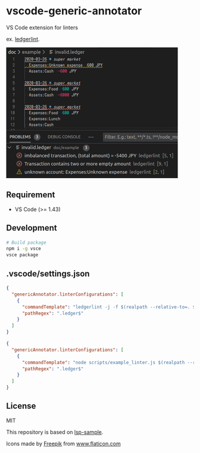 vscode-generic-annotator
=====

VS Code extension for linters

ex. [ledgerlint](https://github.com/oshikiri/ledgerlint).

![screenshot](./doc/screenshot.png)

## Requirement

- VS Code (>= 1.43)


## Development

```sh
# Build package
npm i -g vsce
vsce package
```


## .vscode/settings.json
```json
{
  "genericAnnotator.linterConfigurations": [
    {
      "commandTemplate": "ledgerlint -j -f $(realpath --relative-to=. ${path})",
      "pathRegex": ".ledger$"
    }
  ]
}

```
```json
{
  "genericAnnotator.linterConfigurations": [
    {
      "commandTemplate": "node scripts/example_linter.js $(realpath --relative-to=. ${path})",
      "pathRegex": ".ledger$"
    }
  ]
}
```

## License

MIT

This repository is based on [lsp-sample](https://github.com/microsoft/vscode-extension-samples/tree/6f16dafc01a248ac39d450ecf56ae73274757644/lsp-sample).

<div>Icons made by <a href="https://www.freepik.com" title="Freepik">Freepik</a> from <a href="https://www.flaticon.com/" title="Flaticon">www.flaticon.com</a></div>
